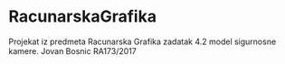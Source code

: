 # RacunarskaGrafika
Projekat iz predmeta Racunarska Grafika zadatak 4.2 model sigurnosne kamere.
Jovan Bosnic RA173/2017
